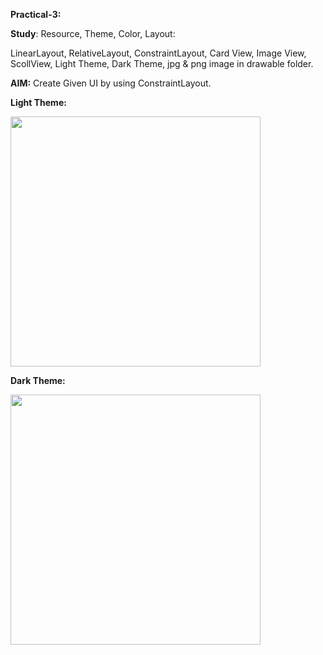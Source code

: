 **Practical-3:**

**Study**: Resource, Theme, Color, Layout:

LinearLayout, RelativeLayout,  ConstraintLayout, Card View, Image View, ScollView, Light Theme, Dark Theme, jpg & png image in drawable folder.


**AIM:** Create Given UI by using ConstraintLayout.

**Light Theme:**

<img src="https://github.com/rutviprajapati16/MAD_Practical3_21012011123/assets/97946004/49d87c3c-6ed8-423d-9144-4b07262eb615" height="400" width="400">





**Dark Theme:**

<img src="https://github.com/rutviprajapati16/MAD_Practical3_21012011123/assets/97946004/bb3f18f2-3b27-4606-bd76-7f4a24d22420" height="400" width="400">


